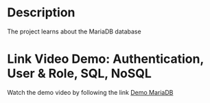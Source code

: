 # Description
The project learns about the MariaDB database
# Link Video Demo: Authentication, User & Role, SQL, NoSQL
Watch the demo video by following the link <a href="https://drive.google.com/drive/folders/1WogHSicOp5YIsWlWclxZpoWLhoz3KK9k?usp=sharing">Demo MariaDB</a>
